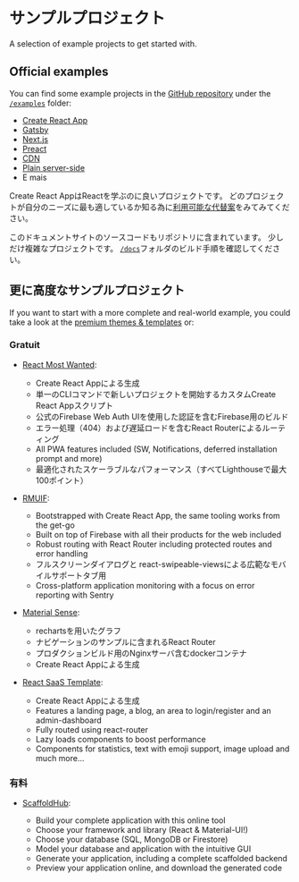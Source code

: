 # サンプルプロジェクト

<p class="description">A selection of example projects to get started with.</p>

## Official examples

You can find some example projects in the [GitHub repository](https://github.com/mui-org/material-ui) under the [`/examples`](https://github.com/mui-org/material-ui/tree/master/examples) folder:

- [Create React App](https://github.com/mui-org/material-ui/tree/master/examples/create-react-app)
- [Gatsby](https://github.com/mui-org/material-ui/tree/master/examples/gatsby)
- [Next.js](https://github.com/mui-org/material-ui/tree/master/examples/nextjs)
- [Preact](https://github.com/mui-org/material-ui/tree/master/examples/preact)
- [CDN](https://github.com/mui-org/material-ui/tree/master/examples/cdn)
- [Plain server-side](https://github.com/mui-org/material-ui/tree/master/examples/ssr)
- E mais

Create React AppはReactを学ぶのに良いプロジェクトです。 どのプロジェクトが自分のニーズに最も適しているか知る為に[利用可能な代替案](https://github.com/facebook/create-react-app/blob/master/README.md#popular-alternatives)をみてみてください。

このドキュメントサイトのソースコードもリポジトリに含まれています。 少しだけ複雑なプロジェクトです。 [`/docs`](https://github.com/mui-org/material-ui/tree/master/docs)フォルダのビルド手順を確認してください。

## 更に高度なサンプルプロジェクト

If you want to start with a more complete and real-world example, you could take a look at the [premium themes & templates](https://material-ui.com/store/) or:

### Gratuit

- [React Most Wanted](https://github.com/TarikHuber/react-most-wanted):
    
  - Create React Appによる生成
  - 単一のCLIコマンドで新しいプロジェクトを開始するカスタムCreate React Appスクリプト
  - 公式のFirebase Web Auth UIを使用した認証を含むFirebase用のビルド
  - エラー処理（404）および遅延ロードを含むReact Routerによるルーティング
  - All PWA features included (SW, Notifications, deferred installation prompt and more)
  - 最適化されたスケーラブルなパフォーマンス（すべてLighthouseで最大100ポイント）
- [RMUIF](https://github.com/phoqe/rmuif):
    
  - Bootstrapped with Create React App, the same tooling works from the get-go
  - Built on top of Firebase with all their products for the web included
  - Robust routing with React Router including protected routes and error handling
  - フルスクリーンダイアログと react-swipeable-viewsによる広範なモバイルサポートタブ用
  - Cross-platform application monitoring with a focus on error reporting with Sentry
- [Material Sense](https://github.com/alexanmtz/material-sense):
    
  - rechartsを用いたグラフ
  - ナビゲーションのサンプルに含まれるReact Router
  - プロダクションビルド用のNginxサーバ含むdockerコンテナ
  - Create React Appによる生成
- [React SaaS Template](https://github.com/dunky11/react-saas-template):
    
  - Create React Appによる生成
  - Features a landing page, a blog, an area to login/register and an admin-dashboard
  - Fully routed using react-router
  - Lazy loads components to boost performance
  - Components for statistics, text with emoji support, image upload and much more...

### 有料

- [ScaffoldHub](https://scaffoldhub.io/?partner=1):
    
  - Build your complete application with this online tool
  - Choose your framework and library (React & Material-UI!)
  - Choose your database (SQL, MongoDB or Firestore)
  - Model your database and application with the intuitive GUI
  - Generate your application, including a complete scaffolded backend
  - Preview your application online, and download the generated code